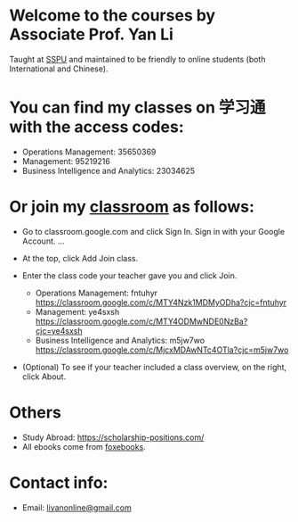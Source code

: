 # Welcome to the courses by Associate Prof. Yan Li
Taught at [SSPU](http://en.sspu.edu.cn/2018/) and maintained to be friendly to online students (both International and Chinese).

# You can find my classes on 学习通 with the access codes:
* Operations  Management: 35650369
* Management: 95219216
* Business Intelligence and Analytics: 23034625


# Or join my [classroom](http://classroom.google.com) as follows:
* Go to classroom.google.com and click Sign In. Sign in with your Google Account. ...
* At the top, click Add Join class.
* Enter the class code your teacher gave you and click Join. 
    * Operations  Management: fntuhyr
      https://classroom.google.com/c/MTY4Nzk1MDMyODha?cjc=fntuhyr
    * Management: ye4sxsh
      https://classroom.google.com/c/MTY4ODMwNDE0NzBa?cjc=ye4sxsh
    * Business Intelligence and Analytics: m5jw7wo
      https://classroom.google.com/c/MjcxMDAwNTc4OTla?cjc=m5jw7wo
      
* (Optional) To see if your teacher included a class overview, on the right, click About.

# Others
* Study Abroad: https://scholarship-positions.com/
* All ebooks come from [foxebooks](http://www.foxebook.net).

# Contact info:
* Email: liyanonline@gmail.com

